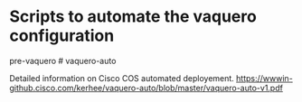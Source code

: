 <H1> Scripts to automate the vaquero configuration </H1>
	pre-vaquero	
# vaquero-auto

Detailed information on Cisco COS automated deployement.
https://wwwin-github.cisco.com/kerhee/vaquero-auto/blob/master/vaquero-auto-v1.pdf
